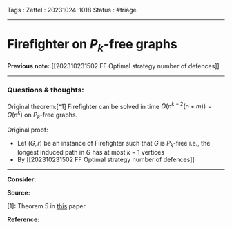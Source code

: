 Tags :
Zettel :  20231024-1018
Status : #triage 

-----

# Firefighter on $P_k$-free graphs

**Previous note:** [[202310231502 FF Optimal strategy number of defences]]

-----

### Questions & thoughts:

Original theorem:[^1] Firefighter can be solved in time $O(n^{k-2}(n+m))=O(n^k)$ on $P_k$-free graphs.

Original proof: 
 - Let $(G, r)$ be an instance of Firefighter such that $G$ is $P_k$-free i.e., the longest induced path in $G$ has at most $k-1$ vertices
 - By [[202310231502 FF Optimal strategy number of defences]]

-----
 
**Consider:**


**Source:** 

[1]: Theorem 5 in [this](https://doi.org/10.1016/j.tcs.2015.11.024) paper


**Reference:** 
